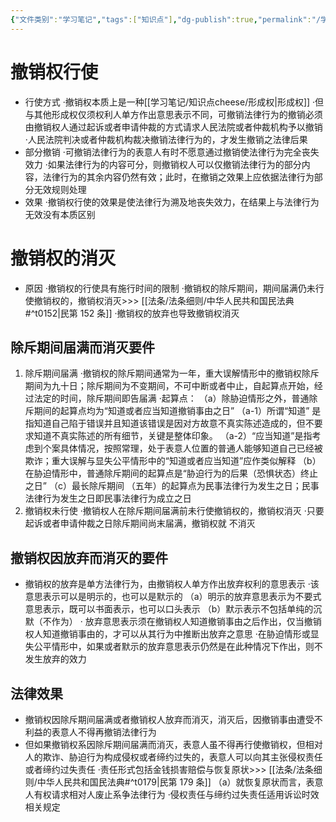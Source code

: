 ```yaml
---
{"文件类别":"学习笔记","tags":["知识点"],"dg-publish":true,"permalink":"/学习笔记/知识点cheese/撤销权/","dgPassFrontmatter":true,"created":"2024-07-18T16:21:13.182+08:00","updated":"2024-09-11T11:44:45.384+08:00"}
---
```


# 撤销权行使
- 行使方式
·撤销权本质上是⼀种[[学习笔记/知识点cheese/形成权\|形成权]]
·但与其他形成权仅须权利人单方作出意思表示不同，可撤销法律行为的撤销必须由撤销权人通过起诉或者申请仲裁的方式请求人民法院或者仲裁机构予以撤销
·人民法院判决或者仲裁机构裁决撤销法律行为的，才发生撤销之法律后果
- 部分撤销
·可撤销法律行为的表意人有时不愿意通过撤销使法律行为完全丧失效力
·如果法律行为的内容可分，则撤销权人可以仅撤销法律行为的部分内容，法律行为的其余内容仍然有效；此时，在撤销之效果上应依据法律行为部分无效规则处理
- 效果
·撤销权行使的效果是使法律行为溯及地丧失效力，在结果上与法律行为无效没有本质区别
# 撤销权的消灭
- 原因
·撤销权的行使具有施行时间的限制
·撤销权的除斥期间，期间届满仍未行使撤销权的，撤销权消灭>>> [[法条/法条细则/中华人民共和国民法典#^t0152\|民第 152 条]]
·撤销权的放弃也导致撤销权消灭
## 除斥期间届满而消灭要件
1. 除斥期间届满
·撤销权的除斥期间通常为一年，重大误解情形中的撤销权除斥期间为九十日；除斥期间为不变期间，不可中断或者中止，自起算点开始，经过法定的时间，除斥期间即告届满
·起算点：
（a）除胁迫情形之外，普通除斥期间的起算点均为“知道或者应当知道撤销事由之日”
（a-1）所谓“知道” 是指知道自己陷于错误并且知道该错误是因对方故意不真实陈述造成的，但不要求知道不真实陈述的所有细节，关键是整体印象。
（a-2）“应当知道”是指考虑到个案具体情况，按照常理，处于表意人位置的普通人能够知道自己已经被欺诈；重⼤误解与显失公平情形中的“知道或者应当知道”应作类似解释
（b）在胁迫情形中，普通除斥期间的起算点是“胁迫行为的后果（恐惧状态）终止之日”
（c）最长除斥期间 （五年）的起算点为民事法律行为发生之日；民事法律行为发生之日即民事法律行为成立之日
2. 撤销权未行使
·撤销权人在除斥期间届满前未行使撤销权的，撤销权消灭
·只要起诉或者申请仲裁之日除斥期间尚末届满，撤销权就 不消灭
## 撤销权因放弃而消灭的要件
- 撤销权的放弃是单方法律行为，由撤销权人单方作出放弃权利的意思表示
·该意思表示可以是明示的，也可以是默示的
（a）明示的放弃意思表示为不要式意思表示，既可以书面表示，也可以口头表示
（b）默示表示不包括单纯的沉默（不作为）
· 放弃意思表示须在撤销权人知道撤销事由之后作出，仅当撤销权人知道撤销事由的，才可以从其行为中推断出放弃之意思
·在胁迫情形或显失公平情形中，如果或者默示的放弃意思表示仍然是在此种情况下作出，则不发生放弃的效力
## 法律效果
- 撤销权因除斥期间届满或者撤销权人放弃而消灭，消灭后，因撤销事由遭受不利益的表意人不得再撤销法律行为
- 但如果撤销权系因除斥期间届满而消灭，表意人虽不得再行使撤销权，但相对人的欺诈、胁迫行为构成侵权或者缔约过失的，表意人可以向其主张侵权责任或者缔约过失责任
·责任形式包括金钱损害赔偿与恢复原状>>> [[法条/法条细则/中华人民共和国民法典#^t0179\|民第 179 条]]
（a）就恢复原状而言，表意人有权请求相对人废止系争法律行为
·侵权责任与缔约过失责任适用诉讼时效相关规定
